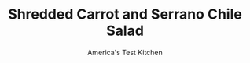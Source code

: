 ---
layout: ../../layouts/MarkdownPostLayout.astro
title: Shredded Carrot and Serrano Chile Salad
author: America's Test Kitchen
pubDate: 2023-03-15
description: "Hold the raisins. But get ready for extra flavor."
image_url: https://res.cloudinary.com/hksqkdlah/image/upload/ar_1:1,c_fill,dpr_2.0,f_auto,fl_lossy.progressive.strip_profile,g_faces:auto,q_auto:low,w_344/SFS_CarrotSerranoChileSalad_48_qznfvg
tags: ["Side Dishes","Vegetables","Make Ahead","Weeknight","Salads"]
calories: 807
protein: 6
carbohydrates: 18
fats: 
fiber: 5
ingredients: ["1 pound, carrots, peeled","1/2 cup, dry-roasted peanuts, chopped","1/3 cup, chopped fresh mint","1/3 cup, chopped fresh cilantro","1/4 cup, thinly sliced scallions","1-2 , serrano chiles, stemmed and sliced into thin rings","1 tablespoon, fish sauce","1 tablespoon, sugar","1 tablespoon, toasted sesame oil","2 teaspoons, grated lime zest plus 3 tablespoons juice (2 limes)","1 , garlic clove, minced","1 teaspoon, table salt"]
serves: 4
time: "45 minutes"
instructions: ["Fit food processor with shredding disk and shred carrots.","Combine carrots, peanuts, mint, cilantro, scallions, serranos, fish sauce, sugar, oil, lime zest and juice, garlic, and salt in bowl and toss to thoroughly combine. Let sit for 30 minutes for flavors to meld. Serve. (Salad can be refrigerated for up to 24 hours.)"]
nutrition: ["575 mg Potassium","118 mg Phosphorus","79 mg Calcium","2 mg Iron","59 mg Magnesium","439 mg Sodium","1 mg Zinc","12 g Fat","3 mg Niacin (B3)","5 g Monounsaturated","4 g Polyunsaturated","11 mg Vitamin C","1 g Saturated","5 g Fiber","81 µg Folate (food)","9 g Sugars","32 µg Vitamin K","122 g Water","18 g Carbs","81 µg Folate equivalent (total)","6 g Protein","2 mg Vitamin E","971 µg Vitamin A","201 kcal Energy","3 g Sugars, added","807 calories"]
notes: "If you dont have a shredding disk for your food processor, shred the carrots on the large holes of a box grater. If youre spice averse, use only one chile and consider halving the chile and removing the ribs and seeds. We recommend wearing rubber gloves when handling the chiles. Brown sugar can be substituted for the granulated sugar."
---